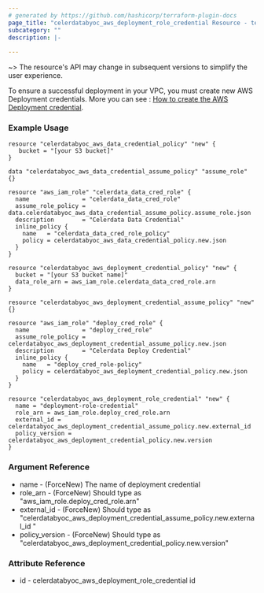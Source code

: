 ```yaml
---
# generated by https://github.com/hashicorp/terraform-plugin-docs
page_title: "celerdatabyoc_aws_deployment_role_credential Resource - terraform-provider-celerdatabyoc"
subcategory: ""
description: |-
  
---
```


~> The resource's API may change in subsequent versions to simplify the user experience.

To ensure a successful deployment in your VPC, you must create new AWS Deployment credentials.
More you can see : [How to create the AWS Deployment credential](https://docs.celerdata.com/en-us/main/cloud_settings/manage_credentials).

### Example Usage

```example
resource "celerdatabyoc_aws_data_credential_policy" "new" {
   bucket = "[your S3 bucket]"
}

data "celerdatabyoc_aws_data_credential_assume_policy" "assume_role" {}

resource "aws_iam_role" "celerdata_data_cred_role" {
  name               = "celerdata_data_cred_role"
  assume_role_policy = data.celerdatabyoc_aws_data_credential_assume_policy.assume_role.json
  description        = "Celerdata Data Credential"
  inline_policy {
    name   = "celerdata_data_cred_role_policy"
    policy = celerdatabyoc_aws_data_credential_policy.new.json
  }
}

resource "celerdatabyoc_aws_deployment_credential_policy" "new" {
  bucket = "[your S3 bucket name]"
  data_role_arn = aws_iam_role.celerdata_data_cred_role.arn 
}

resource "celerdatabyoc_aws_deployment_credential_assume_policy" "new" {}

resource "aws_iam_role" "deploy_cred_role" {
  name               = "deploy_cred_role"
  assume_role_policy = celerdatabyoc_aws_deployment_credential_assume_policy.new.json
  description        = "Celerdata Deploy Credential"
  inline_policy {
    name   = "deploy_cred_role-policy"
    policy = celerdatabyoc_aws_deployment_credential_policy.new.json 
  }
}

resource "celerdatabyoc_aws_deployment_role_credential" "new" {
  name = "deployment-role-credential"
  role_arn = aws_iam_role.deploy_cred_role.arn
  external_id = celerdatabyoc_aws_deployment_credential_assume_policy.new.external_id 
  policy_version = celerdatabyoc_aws_deployment_credential_policy.new.version 
}
```

### Argument Reference
- name - (ForceNew) The name of deployment credential
- role_arn - (ForceNew) Should type as "aws_iam_role.deploy_cred_role.arn"
- external_id - (ForceNew) Should type as "celerdatabyoc_aws_deployment_credential_assume_policy.new.external_id "
- policy_version - (ForceNew) Should type as "celerdatabyoc_aws_deployment_credential_policy.new.version"

### Attribute Reference
- id  -  celerdatabyoc_aws_deployment_role_credential id
